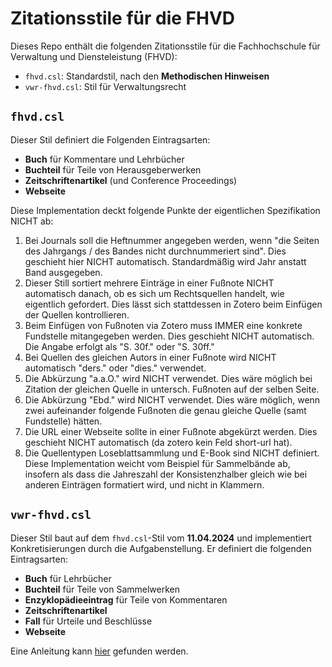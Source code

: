 # Zitationsstile für die FHVD
Dieses Repo enthält die folgenden Zitationsstile für die Fachhochschule für Verwaltung und Diensteleistung (FHVD):
- `fhvd.csl`: Standardstil, nach den **Methodischen Hinweisen**
- `vwr-fhvd.csl`: Stil für Verwaltungsrecht

## `fhvd.csl`
Dieser Stil definiert die Folgenden Eintragsarten:
- **Buch** für Kommentare und Lehrbücher
- **Buchteil** für Teile von Herausgeberwerken
- **Zeitschriftenartikel** (und Conference Proceedings)
- **Webseite**

Diese Implementation deckt folgende Punkte der eigentlichen Spezifikation NICHT ab:
1. Bei Journals soll die Heftnummer angegeben werden, wenn "die Seiten des Jahrgangs / des Bandes nicht durchnummeriert sind". Dies geschieht hier NICHT automatisch. Standardmäßig wird Jahr anstatt Band ausgegeben.
2. Dieser Still sortiert mehrere Einträge in einer Fußnote NICHT automatisch danach, ob es sich um Rechtsquellen handelt, wie eigentlich gefordert. Dies lässt sich stattdessen in Zotero beim Einfügen der Quellen kontrollieren.
3. Beim Einfügen von Fußnoten via Zotero muss IMMER eine konkrete Fundstelle mitangegeben werden. Dies geschieht NICHT automatisch. Die Angabe erfolgt als "S. 30f." oder "S. 30ff."
4. Bei Quellen des gleichen Autors in einer Fußnote wird NICHT automatisch "ders." oder "dies." verwendet.
5. Die Abkürzung "a.a.O." wird NICHT verwendet. Dies wäre möglich bei Zitation der gleichen Quelle in untersch. Fußnoten auf der selben Seite.
6. Die Abkürzung "Ebd." wird NICHT verwendet. Dies wäre möglich, wenn zwei aufeinander folgende Fußnoten die genau gleiche Quelle (samt Fundstelle) hätten.
7. Die URL einer Webseite sollte in einer Fußnote abgekürzt werden. Dies geschieht NICHT automatisch (da zotero kein Feld short-url hat).
8. Die Quellentypen Loseblattsammlung und E-Book sind NICHT definiert.
Diese Implementation weicht vom Beispiel für Sammelbände ab, insofern als dass die Jahreszahl der Konsistenzhalber gleich wie bei anderen Einträgen formatiert wird, und nicht in Klammern.

## `vwr-fhvd.csl`
Dieser Stil baut auf dem `fhvd.csl`-Stil vom **11.04.2024** und implementiert Konkretisierungen durch die Aufgabenstellung.
Er definiert die folgenden Eintragsarten:
- **Buch** für Lehrbücher
- **Buchteil** für Teile von Sammelwerken
- **Enzyklopädieeintrag** für Teile von Kommentaren
- **Zeitschriftenartikel**
- **Fall** für Urteile und Beschlüsse
- **Webseite**

Eine Anleitung kann [hier](Anleitung_VwR-FHVD.pdf) gefunden werden.

